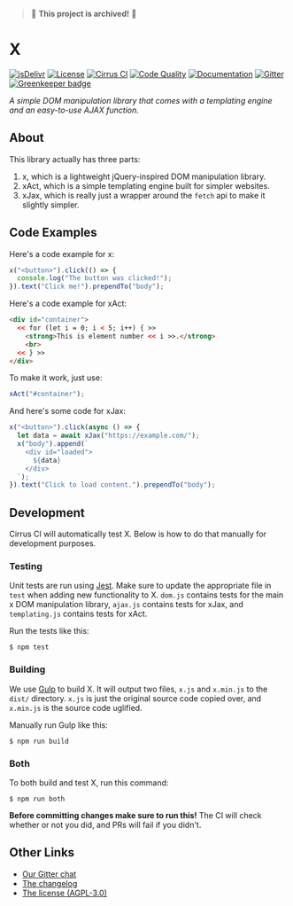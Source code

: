 > 🚩 **This project is archived!** 🚩

# X

[![jsDelivr](https://img.shields.io/badge/on-jsDelivr-brightgreen.svg?style=flat)](https://cdn.jsdelivr.net/gh/thexproject/x/dist/)
[![License](https://img.shields.io/github/license/thexproject/x.svg?style=flat)](https://github.com/thexproject/x/blob/master/LICENSE)
[![Cirrus CI](https://api.cirrus-ci.com/github/thexproject/x.svg?branch=master)](https://cirrus-ci.com/github/thexproject/x)
[![Code Quality](https://img.shields.io/codacy/grade/a445cefdb15847aca2a393d1ccb72000/master.svg?style=flat)](https://www.codacy.com/app/thexproject/x?utm_source=github.com&amp;utm_medium=referral&amp;utm_content=thexproject/x&amp;utm_campaign=Badge_Grade)
[![Documentation](https://img.shields.io/badge/documentation-here-blue.svg?style=flat)](https://github.com/thexproject/x/wiki)
[![Gitter](https://img.shields.io/gitter/room/thexproject/Lobby.svg)](https://gitter.im/thexproject/Lobby)
[![Greenkeeper badge](https://badges.greenkeeper.io/thexproject/x.svg)](https://greenkeeper.io/)

*A simple DOM manipulation library that comes with a templating engine and an easy-to-use AJAX function.*

## About

This library actually has three parts:

1. x, which is a lightweight jQuery-inspired DOM manipulation library.
2. xAct, which is a simple templating engine built for simpler websites.
3. xJax, which is really just a wrapper around the `fetch` api to make it slightly simpler.

## Code Examples

Here's a code example for x:
```javascript
x("<button>").click(() => {
  console.log("The button was clicked!");
}).text("Click me!").prependTo("body");
```

Here's a code example for xAct:
```html
<div id="container">
  << for (let i = 0; i < 5; i++) { >>
    <strong>This is element number << i >>.</strong>
    <br>
  << } >>
</div>
```

To make it work, just use:
```javascript
xAct("#container");
```

And here's some code for xJax:
```javascript
x("<button>").click(async () => {
  let data = await xJax("https://example.com/");
  x("body").append(`
    <div id="loaded">
      ${data}
    </div>
  `);
}).text("Click to load content.").prependTo("body");
```

## Development

Cirrus CI will automatically test X. Below is how to do that manually for development purposes.

### Testing

Unit tests are run using [Jest](https://jestjs.io/). Make sure to update the appropriate file in `test` when adding new functionality to X. `dom.js` contains tests for the main x DOM manipulation library, `ajax.js` contains tests for xJax, and `templating.js` contains tests for xAct.

Run the tests like this:
```
$ npm test
```

### Building

We use [Gulp](https://gulpjs.com/) to build X. It will output two files, `x.js` and `x.min.js` to the `dist/` directory. `x.js` is just the original source code copied over, and `x.min.js` is the source code uglified.

Manually run Gulp like this:
```
$ npm run build
```

### Both

To both build and test X, run this command:
```
$ npm run both
```

**Before committing changes make sure to run this!** The CI will check whether or not you did, and PRs will fail if you didn't.

## Other Links

- [Our Gitter chat](https://gitter.im/thexproject/Lobby)
- [The changelog](https://github.com/thexproject/x/blob/master/CHANGELOG.md)
- [The license (AGPL-3.0)](https://github.com/thexproject/x/blob/master/LICENSE)
